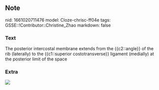 ## Note
nid: 1661020711476
model: Cloze-chrisc-ff04e
tags: GSSE::!Contributor::Christine_Zhao
markdown: false

### Text
The posterior intercostal membrane extends from the {{c2::angle}} of the rib (laterally) to the {{c1::superior
costotransverse}} ligament (medially) at the posterior limit of the
space

### Extra
<img src= 
"(Netter+Basic+Science)+Frank+H.+Netter-Atlas+of+Human+Anatomy-Elsevier+(2018)_Page_296.jpg">
